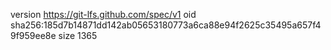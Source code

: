 version https://git-lfs.github.com/spec/v1
oid sha256:185d7b14871dd142ab05653180773a6ca88e94f2625c35495a657f49f959ee8e
size 1365
